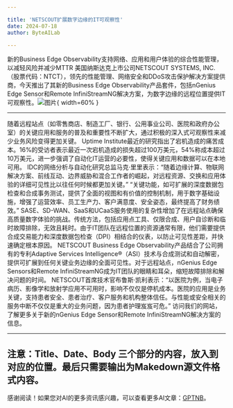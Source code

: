```yaml
---

title: 'NETSCOUT扩展数字边缘的IT可观察性'
date: 2024-07-18
author: ByteAILab

---
```


新的Business Edge Observability支持网络、应用和用户体验的综合性能管理，以减轻风险并减少MTTR
美国纳斯达克上市公司NETSCOUT SYSTEMS, INC.（股票代码：NTCT），领先的性能管理、网络安全和DDoS攻击保护解决方案提供商，今天推出了其新的Business Edge Observability产品套件，包括nGenius Edge Sensor和Remote InfiniStreamNG解决方案，为数字边缘的远程位置提供IT可观察性。![图片](https://ai-techpark.com/wp-content/uploads/2024/07/NETSCOUT-Expands-960x540.jpg){ width=60% }

---
随着远程站点（如零售商店、制造工厂、银行、公用事业公司、医院和政府办公室）的关键应用和服务的普及和重要性不断扩大，通过积极的深入式可观察性来减少业务风险变得更加关键。
Uptime Institute最近的研究指出了宕机造成的痛苦成本。16%的受访者表示最近一次宕机造成的损失超过100万美元，54%称成本超过10万美元，进一步强调了自动化IT运营的必要性，使得关键应用和数据可以在本地可用。
IDC的网络分析与自动化研究总监马克·里里表示：“随着边缘计算、物联网解决方案、前线互动、边界威胁和混合工作者的崛起，对远程资源、交换和应用体验的详细可见性比以往任何时候都更加关键。” “关键功能，如可扩展的深度数据包检查和合成事务测试，提供了全面的视图和有价值的控制机制，用于数字基础设施，增强了运营效率、员工生产力、客户满意度、安全姿态，最终提高了财务绩效。”
SASE、SD-WAN、SaaS和UCaaS服务使用的复杂性增加了在远程站点确保高质量数字体验的挑战。传统方法，包括应用点工具、仅限合成、用户自诊断和临时故障排除，无效且耗时。由于IT团队在远程位置的资源通常有限，他们需要提供合成交易能力和深度数据包检查（DPI）相结合的仪表，以防止可见性差距，并快速确定根本原因。
NETSCOUT Business Edge Observability产品结合了公司拥有的专利Adaptive Services Intelligence®（ASI）技术与合成测试和自动解密，提供可扩展到任何关键业务边缘的全面可见性。对于远程站点，nGenius Edge Sensors和Remote InfiniStreamNG成为IT团队的眼睛和耳朵，缩短故障排除和解决问题的时间。
NETSCOUT首席技术官布鲁斯·凯利表示：“以医院为例，当电子病历、影像学和放射学应用不可用时，影响不仅仅是停机成本。医院的应用是业务关键，支持患者安全、患者治疗、客户服务和机构整体信任。与性能或安全相关的服务中断不仅仅是重大的业务问题，因为患者护理岌岌可危。”
访问我们的网站，了解更多关于新的nGenius Edge Sensor和Remote InfiniStreamNG解决方案的信息。


---
注意：Title、Date、Body 三个部分的内容，放入到对应的位置。最后只需要输出为Makedown源文件格式内容。
---
感谢阅读！如果您对AI的更多资讯感兴趣，可以查看更多AI文章：[GPTNB](https://gptnb.com)。